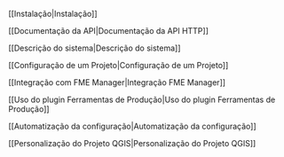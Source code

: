 [[Instalação|Instalação]]

[[Documentação da API|Documentação da API HTTP]]

[[Descrição do sistema|Descrição do sistema]]

[[Configuração de um Projeto|Configuração de um Projeto]]

[[Integração com FME Manager|Integração FME Manager]]

[[Uso do plugin Ferramentas de Produção|Uso do plugin Ferramentas de Produção]]

[[Automatização da configuração|Automatização da configuração]]

[[Personalização do Projeto QGIS|Personalização do Projeto QGIS]]